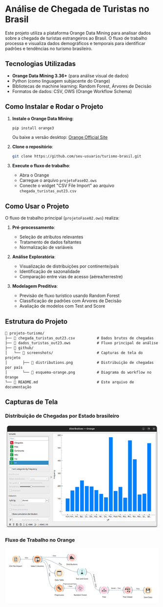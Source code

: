 # Análise de Chegada de Turistas no Brasil

Este projeto utiliza a plataforma Orange Data Mining para analisar dados sobre a chegada de turistas estrangeiros ao Brasil. O fluxo de trabalho processa e visualiza dados demográficos e temporais para identificar padrões e tendências no turismo brasileiro.

## Tecnologias Utilizadas
- **Orange Data Mining 3.36+** (para análise visual de dados)
- Python (como linguagem subjacente do Orange)
- Bibliotecas de machine learning: Random Forest, Árvores de Decisão
- Formatos de dados: CSV, OWS (Orange Workflow Schema)

## Como Instalar e Rodar o Projeto

1. **Instale o Orange Data Mining**:
   ```bash
   pip install orange3
   ```
   Ou baixe a versão desktop: [Orange Official Site](https://orange.biolab.si/download/)

2. **Clone o repositório**:
   ```bash
   git clone https://github.com/seu-usuario/turismo-brasil.git
   ```

3. **Execute o fluxo de trabalho**:
   - Abra o Orange
   - Carregue o arquivo `projetoFase02.ows`
   - Conecte o widget "CSV File Import" ao arquivo `chegada_turistas_out23.csv`

## Como Usar o Projeto

O fluxo de trabalho principal (`projetoFase02.ows`) realiza:

1. **Pré-processamento**:
   - Seleção de atributos relevantes
   - Tratamento de dados faltantes
   - Normalização de variáveis

2. **Análise Exploratória**:
   - Visualização de distribuições por continente/país
   - Identificação de sazonalidade
   - Comparação entre vias de acesso (aérea/terrestre)

3. **Modelagem Preditiva**:
   - Previsão de fluxo turístico usando Random Forest
   - Classificação de padrões com Árvores de Decisão
   - Avaliação de modelos com Test and Score

## Estrutura do Projeto

```
📂 projeto-turismo/
├── 📄 chegada_turistas_out23.csv          # Dados brutos de chegadas
├── 📄 dados_turistas_out23.ows            # Fluxo principal de análise
├── 📂 github/
│   └── 📂 screenshots/                    # Capturas de tela do projeto
│       ├── 📸 distributions.png           # Distribuição de chegadas por país
│       └── 📸 esquema-orange.png          # Diagrama do workflow no Orange
└── 📄 README.md                           # Este arquivo de documentação
```

## Capturas de Tela

### Distribuição de Chegadas por Estado brasileiro
![Distributions](./github/screenshots/distributions.png)

### Fluxo de Trabalho no Orange
![Esquema Orange](./github/screenshots/esquema-orange.png)